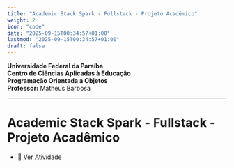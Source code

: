 ```yaml
---
title: "Academic Stack Spark - Fullstack - Projeto Acadêmico"
weight: 2
icon: "code"
date: "2025-09-15T00:34:57+01:00"
lastmod: "2025-09-15T00:34:57+01:00"
draft: false
---
```


**Universidade Federal da Paraíba**  
**Centro de Ciências Aplicadas à Educação**  
**Programação Orientada a Objetos**  
**Professor:** Matheus Barbosa

---

# Academic Stack Spark - Fullstack - Projeto Acadêmico

- [📄 Ver Atividade](https://github.com/ufpb-aps-poo/academic-stack-spark)
